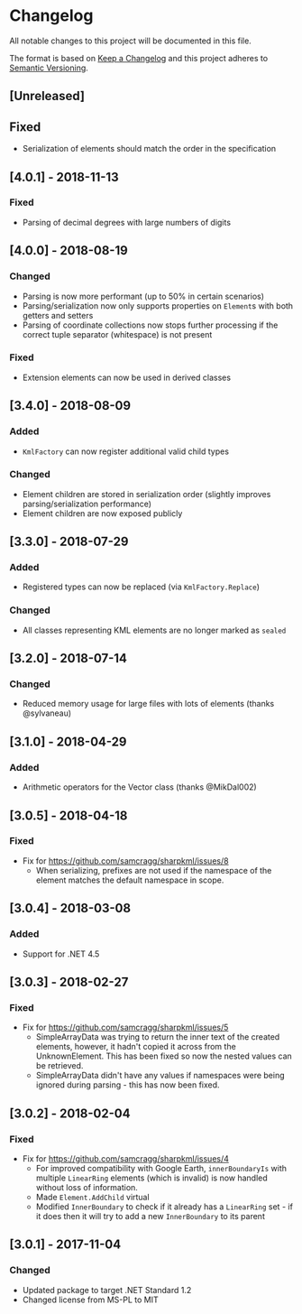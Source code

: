 # Changelog

All notable changes to this project will be documented in this file.

The format is based on [Keep a Changelog](http://keepachangelog.com/en/1.0.0/)
and this project adheres to [Semantic Versioning](http://semver.org/spec/v2.0.0.html).

## [Unreleased]
## Fixed
- Serialization of elements should match the order in the specification

## [4.0.1] - 2018-11-13
### Fixed
- Parsing of decimal degrees with large numbers of digits

## [4.0.0] - 2018-08-19
### Changed
- Parsing is now more performant (up to 50% in certain scenarios)
- Parsing/serialization now only supports properties on `Element`s with both
  getters and setters
- Parsing of coordinate collections now stops further processing if the correct
  tuple separator (whitespace) is not present
### Fixed
- Extension elements can now be used in derived classes

## [3.4.0] - 2018-08-09
### Added
- `KmlFactory` can now register additional valid child types
### Changed
- Element children are stored in serialization order (slightly improves
  parsing/serialization performance)
- Element children are now exposed publicly

## [3.3.0] - 2018-07-29
### Added
- Registered types can now be replaced (via `KmlFactory.Replace`)
### Changed
- All classes representing KML elements are no longer marked as `sealed`

## [3.2.0] - 2018-07-14
### Changed
- Reduced memory usage for large files with lots of elements (thanks @sylvaneau)

## [3.1.0] - 2018-04-29
### Added
- Arithmetic operators for the Vector class (thanks @MikDal002)

## [3.0.5] - 2018-04-18
### Fixed
- Fix for https://github.com/samcragg/sharpkml/issues/8
  - When serializing, prefixes are not used if the namespace of the element
    matches the default namespace in scope.

## [3.0.4] - 2018-03-08
### Added
- Support for .NET 4.5

## [3.0.3] - 2018-02-27
### Fixed
- Fix for https://github.com/samcragg/sharpkml/issues/5
  - SimpleArrayData was trying to return the inner text of the created elements,
    however, it hadn't copied it across from the UnknownElement. This has been
    fixed so now the nested values can be retrieved.
  - SimpleArrayData didn't have any values if namespaces were being ignored
    during parsing - this has now been fixed.

## [3.0.2] - 2018-02-04
### Fixed
- Fix for https://github.com/samcragg/sharpkml/issues/4
  - For improved compatibility with Google Earth, `innerBoundaryIs` with
    multiple `LinearRing` elements (which is invalid) is now handled without
    loss of information.
  - Made `Element.AddChild` virtual
  - Modified `InnerBoundary` to check if it already has a `LinearRing` set - if
    it does then it will try to add a new `InnerBoundary` to its parent

## [3.0.1] - 2017-11-04
### Changed
- Updated package to target .NET Standard 1.2
- Changed license from MS-PL to MIT
